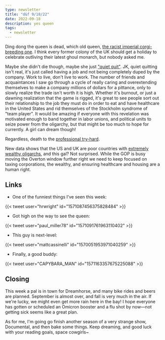 ```yaml
---
type: newsletter
title: "d&f 9/18/22"
date: 2022-09-18
description: yes queen
tags:
  - newsletter
---
```


Ding dong the queen is dead, which old queen, [the racist imperial corgi-breeding one](https://www.buzzfeednews.com/article/scaachikoul/queen-elizabeth-colonialism-racism-british-empire). I think every former colony of the UK should get a holiday to celebrate outliving their latest ghoul monarch, but nobody asked me.

Maybe she didn't die though, maybe she just ["quiet quit"](https://archive.ph/GfjKv). JK, quiet quitting isn't real, it's just called having a job and not being completely duped by the company. Work to live, don't live to work. The number of friends and acquaintances I saw go through a cycle of really caring and overextending themselves to make a company millions of dollars for a pittance, only to slowly realize the trade isn't worth it is high. Whether it's burnout, or just a dawning realization that the game is rigged, it's great to see people sort out their relationship to the job they must do in order to eat and have healthcare in the United States and rid themselves of the Stockholm syndrome of "team player". It would be amazing if everyone with this revelation was motivated enough to band together in labor unions, and political units to seize power from the oligarchy, but that might be too much to hope for currently. A girl can dream though!

Regardless, death to the [professional try-hard](https://www.vanityfair.com/style/2022/09/the-professional-try-hard-is-dead).

New data shows that the US and UK are poor countries with [extremely wealthy oligarchs](https://twitter.com/jburnmurdoch/status/1570832839318605824?s=46&t=Ykh2p09YK8Z-Z1Xa05gLqw), and this gal? Not surprised. While the GOP is busy moving the Overton window further right we need to keep focused on taxing corporations, the wealthy, and ensuring healthcare and housing are a human right. 

## Links

- One of the funniest things I've seen this week:

{{< tweet user="hrwright" id="1571087456375828484" >}}

- Got high on the way to see the queen:

{{< tweet user="paul_miller78" id="1571091761963110402" >}}

- This guy is next-level:

{{< tweet user="mattcassinelli" id="1570051953971040259" >}}

- Finally, a good buddy:

{{< tweet user="CAPYBARA_MAN" id="1571163357675225088" >}}

## Closing

This week a pal is in town for Dreamhorse, and many bike rides and beers are planned. September is almost over, and fall is very much in the air. If we're lucky, we might even get more rain here in the bay! I hope everyone has gotten or scheduled an Omicron booster and a flu shot by now—not getting sick seems like a great plan.

As for me, I'm going go finish another season of a very strange show, Documental, and then bake some things. Keep dreaming, and good luck with your reading goals, space cowgirls~